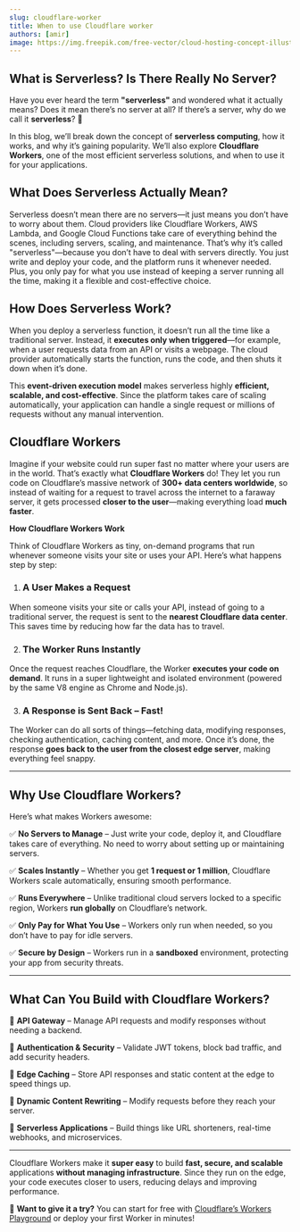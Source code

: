 ```yaml
---
slug: cloudflare-worker
title: When to use Cloudflare worker
authors: [amir]
image: https://img.freepik.com/free-vector/cloud-hosting-concept-illustration_114360-650.jpg
---
```


## What is Serverless? Is There Really No Server?

Have you ever heard the term **"serverless"** and wondered what it actually means? Does it mean there’s no server at all? If there’s a server, why do we call it **serverless**? 🤔

<!-- truncate -->

In this blog, we’ll break down the concept of **serverless computing**, how it works, and why it’s gaining popularity. We’ll also explore **Cloudflare Workers**, one of the most efficient serverless solutions, and when to use it for your applications.

## **What Does Serverless Actually Mean?**

Serverless doesn’t mean there are no servers—it just means you don’t have to worry about them. Cloud providers like Cloudflare Workers, AWS Lambda, and Google Cloud Functions take care of everything behind the scenes, including servers, scaling, and maintenance. That’s why it’s called "serverless"—because you don’t have to deal with servers directly. You just write and deploy your code, and the platform runs it whenever needed. Plus, you only pay for what you use instead of keeping a server running all the time, making it a flexible and cost-effective choice.

## **How Does Serverless Work?**

When you deploy a serverless function, it doesn’t run all the time like a traditional server. Instead, it **executes only when triggered**—for example, when a user requests data from an API or visits a webpage. The cloud provider automatically starts the function, runs the code, and then shuts it down when it’s done.

This **event-driven execution model** makes serverless highly **efficient, scalable, and cost-effective**. Since the platform takes care of scaling automatically, your application can handle a single request or millions of requests without any manual intervention.

## **Cloudflare Workers**

Imagine if your website could run super fast no matter where your users are in the world. That’s exactly what **Cloudflare Workers** do! They let you run code on Cloudflare’s massive network of **300+ data centers worldwide**, so instead of waiting for a request to travel across the internet to a faraway server, it gets processed **closer to the user**—making everything load **much faster**.

**How Cloudflare Workers Work**

Think of Cloudflare Workers as tiny, on-demand programs that run whenever someone visits your site or uses your API. Here’s what happens step by step:

1. ### A User Makes a Request

When someone visits your site or calls your API, instead of going to a traditional server, the request is sent to the **nearest Cloudflare data center**. This saves time by reducing how far the data has to travel.

2. ### The Worker Runs Instantly

Once the request reaches Cloudflare, the Worker **executes your code on demand**. It runs in a super lightweight and isolated environment (powered by the same V8 engine as Chrome and Node.js).

3. ### A Response is Sent Back – Fast!

The Worker can do all sorts of things—fetching data, modifying responses, checking authentication, caching content, and more. Once it’s done, the response **goes back to the user from the closest edge server**, making everything feel snappy.

---

## **Why Use Cloudflare Workers?**

Here’s what makes Workers awesome:

✅ **No Servers to Manage** – Just write your code, deploy it, and Cloudflare takes care of everything. No need to worry about setting up or maintaining servers.

✅ **Scales Instantly** – Whether you get **1 request or 1 million**, Cloudflare Workers scale automatically, ensuring smooth performance.

✅ **Runs Everywhere** – Unlike traditional cloud servers locked to a specific region, Workers **run globally** on Cloudflare’s network.

✅ **Only Pay for What You Use** – Workers only run when needed, so you don’t have to pay for idle servers.

✅ **Secure by Design** – Workers run in a **sandboxed** environment, protecting your app from security threats.

---

## **What Can You Build with Cloudflare Workers?**

🔹 **API Gateway** – Manage API requests and modify responses without needing a backend.

🔹 **Authentication & Security** – Validate JWT tokens, block bad traffic, and add security headers.

🔹 **Edge Caching** – Store API responses and static content at the edge to speed things up.

🔹 **Dynamic Content Rewriting** – Modify requests before they reach your server.

🔹 **Serverless Applications** – Build things like URL shorteners, real-time webhooks, and microservices.

---

Cloudflare Workers make it **super easy** to build **fast, secure, and scalable** applications **without managing infrastructure**. Since they run on the edge, your code executes closer to users, reducing delays and improving performance.

🚀 **Want to give it a try?** You can start for free with [Cloudflare’s Workers Playground](https://workers.cloudflare.com/playground#LYVwNgLglgDghgJwgegGYHsHALQBM4RwDcABAEbogB2+CAngLzbPYDqApmQNJQQBimYACFKNRHQBqADVwBNAI50oABjIBlAJLKAorKggAXCxYduvAVhHVakmQqWrNOvSACwAKADC6KhHa-sABEoAGcYdBDeKB8DEgwsPAJiEio4YHYGACJ8QgA6ACsQzNJUKDB-NIzspIKij29ffwhsABU6GHZYuBgYMCgAYwJoqmR8uAA3OBD+hFgIAGpgdFxwdg8PdgAPcKQSXHZUOHAIEgBvdwBIVPTYzO1NtN72EgBBAAUNTIAaS8IAcxCsQA2pkto9yt8SJlulBIZkEOwwj4QuxMgBdH4AXyI7g8xmYph4-EEVjE9GkckUKnUWl0+nqPj8AWCSMi0BicUEiUIpGuVSgNC2tWKcTKFXSWQF+02woZjQCbQ6XR6fUG7JGY0m01mMAWSxW5XW7igwB2JwA7uwwP10Ok4ghbVDLdbbexcgALCDAMDFdzuZAAKgD7hIAZIAAEIO12PtUGcAPJkfLsfoQTEkbRUcYhgPIP1bM17A5HSBnS6B4MXUMR+AINJnABK7HkIERaZICJbbcu1fDtfrp0z43T-mzVbDfcQA-uKZA6oafk27dTmx7E4REBACCoITObwdwFC7AAPE2kTv2AA+TFrvMXKZ0Kj9OLsCD9d0ACk7rZCEC+JFHf8VwASjLC4LhtHcTi3MASAYFJ2HNEgAFUGwAGS-ZsfwgXIYOAnFwMgkJ0HKXIwHQP4PwAAwACStciSAAElOVJxigP4CEwXCUQQF4-iadMCBIeAIHdJjThg3IRPdPlMQAQio-C-XAqA4w-STpL5OCGHgzJkBhTJQPOcCLmQZASFkSgSBtcBcBIOAwGI6yHNguASFEqAEDs2so1eD4SHddgEUuQjkROHI3PguBzTgXgSBNM0P0yXJkAi4UlJMjctyoEgz3CC9ah8D8Ioyi4b3ArLtwQpC8uRdgP2dG10n-YzwMCuB9gQQEwJMzJIKZZoow6TJbkXFBPW9b4QrKn5wMxDLMSxHE8XxQlzBJUQbApexqScOk3C8RkmiCUJwjZYZYniHAIt5Soska10PS9H0SjFPl7qtJq3Qmn05QG1po1iMbkF6WKqCNY85MCeNPBaWQ3m0ALnsvdxjx+kgwDgKg-iyfxMhRi40fYDqCcJ9JCGs91EBRCAsmQlo+GwAAOTISGQUnj3JtzPQgGBsCwqBxiyKRsGQl5sG8U0hjICFrKO3wsg0bQGBjfjWfZkLOdfNz3syNjELNVn+qae6oFwUSGH2Nj+nYbBzTN0T-wFKIHOwaYHIyABGXJlHVjnoAgcpL08ciQFwVBMYREhWEwABrILdzeTG6D+B1rGPZAA6DzW+ioWPpoRMAsl-OhyhCQLX0yab3QRVAsh5mBATM0GU7TmhcitmAHVwXJ+lD8PI7dK3kAe9I3ajUj+hCIoQo1wnkHa3AUcuY8KFwOgOdwQXrMx6esgjxBEXx6bjxNP4SBCBB+nriBeabkHk9TzaO-YcYu+WXv+4PhEX-GNBB5CFJbGftNapUFhzYAYNSaEy3uMHeUwQj3TjgnbA5E-joHxhnWB0DjwwGgRcDgLp0hyRQiidy7pQgkCTnAVum13LoHcm2PYsxxjPDcjHBA8cEBAQRAQNhRYlj0Omhccuh8SA+Fzuwf8WM7LmkCjlXh68iy9HQHQPYnkUyBzURABholniq2eGQNRNNoDYxICAGA9lhEh0oAPMRcB+g2V8LkE+IMcHuk9peVgVMTiUPYcghAAB+DOHicF4OES8EgNiw7f2eBwrh8VdwACkJhwDUDMOYct9gkDoFZc0sw-DkKElTGgZccmUAQCQS0ZBhFsnYAAcl3DRFoLQ3juTrKgUoz4t4IlTGANRAoolf0Ho0gCuB+IY3QGqYYu5EB0L0cI80mAwC4GkWAci9szG5JAPQyZapng2myX3CIzwdHlK3ABGg5ieK7kGZgTqQiTIXAROeOyZy9HABIEsKOLYBix36a48JJk0aeJaPQeKJxtldStKgEJniT5ApMvGHKUKMYHF8bMi+4I4kBKKRijs1AqACnPj4chlC6m5AslZQYVBhExjinFPorD7JXJRKcwKHZETHF3IFH+GYt4nD0cJAgYk4AUGZWc-SMAoCPJMmygK6AkJCrBKaco0dcUlNwGUrenSgpNA7JQPwgCqU7JpfZRyDD6UQGEUKw5pyGHyrkQQUZZ1IgyzYVcsgswtkVIQkueK+w3JnL6KgN0gKObIEgQKAmGc14b1RgvZGuJ3D4jYJwIkFhhCbXENtKkjhaQuD+sdFkZ0ogciutyZIusuYRRFKUcousZboDIJkItCpAb2RVAMIYPhRjEXBsm04fVbQiSgGQMovA6AAH0ciogMJkAATMoBdAAWbAygADM66ADs3xh1S2gOOvoUYp0HwBCNEEVBljsEKFOpqIl0RfEyFGqgU79SrBGpkKUQpCiZExCtYwa1iSWGzeSOweaaTOH0MwDwQA) or deploy your first Worker in minutes!
